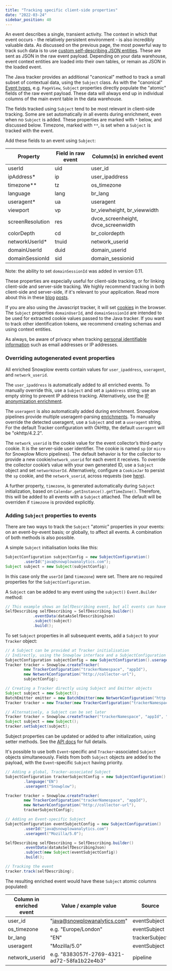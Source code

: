 ```yaml
---
title: "Tracking specific client-side properties"
date: "2022-03-24"
sidebar_position: 40
---
```


An event describes a single, transient activity. The context in which that event occurs - the relatively persistent environment - is also incredibly valuable data. As discussed on the previous page, the most powerful way to track such data is to use [custom self-describing JSON entities](/docs/collecting-data/collecting-from-own-applications/java-tracker/custom-tracking-using-schemas/index.md). These are sent as JSON in the raw event payload. Depending on your data warehouse, event context entities are loaded into their own tables, or remain as JSON in the loaded event.

The Java tracker provides an additional "canonical" method to track a small subset of contextual data, using the `Subject` class. As with the "canonical" [Event types](/docs/collecting-data/collecting-from-own-applications/java-tracker/tracking-events/index.md), e.g. `PageView`, `Subject` properties directly populate the "atomic" fields of the raw event payload. These data will always end up in individual columns of the main event table in the data warehouse.

The fields tracked using `Subject` tend to be most relevant in client-side tracking. Some are set automatically in all events during enrichment, even when no `Subject` is added. These properties are marked with `*` below, and discussed below. Timezone, marked with `**`, is set when a `Subject` is tracked with the event.

Add these fields to an event using `Subject`:

| Property         | Field in raw event | Column(s) in enriched event         |
|------------------|--------------------|-------------------------------------|
| userId           | uid                | user_id                             |
| ipAddress*       | ip                 | user_ipaddress                      |
| timezone**       | tz                 | os_timezone                         |
| language         | lang               | br_lang                             |
| useragent*       | ua                 | useragent                           |
| viewport         | vp                 | br_viewheight, br_viewwidth         |
| screenResolution | res                | dvce_screenheight, dvce_screenwidth |
| colorDepth       | cd                 | br_colordepth                       |
| networkUserId*   | tnuid              | network_userid                      |
| domainUserId     | duid               | domain_userid                       |
| domainSessionId  | sid                | domain_sessionid                    |

Note: the ability to set `domainSessionId` was added in version 0.11.

These properties are especially useful for client-side tracking, or for linking client-side and server-side tracking. We highly recommend tracking in both client-side and server-side, if it's relevant to your application. Read more about this in these [blog](https://snowplowanalytics.com/blog/2019/02/05/how-server-side-tracking-fills-holes-in-your-data-and-improves-your-analytics/) [posts](https://snowplowanalytics.com/blog/2021/11/09/the-unrivaled-power-of-joining-client-and-server-side-tracking/).

If you are also using the Javascript tracker, it will set [cookies](/docs/collecting-data/collecting-from-own-applications/javascript-trackers/browser-tracker/cookies-and-local-storage/index.md) in the browser. The `Subject` properties `domainUserId`, and `domainSessionId` are intended to be used for extracted cookie values passed to the Java tracker. If you want to track other identification tokens, we recommend creating schemas and using context entities.

As always, be aware of privacy when tracking [personal identifiable information](https://snowplowanalytics.com/blog/2020/09/06/user-identification-and-privacy/) such as email addresses or IP addresses.

### Overriding autogenerated event properties

All enriched Snowplow events contain values for `user_ipaddress`, `useragent`, and `network_userid`. 

The `user_ipaddress` is automatically added to all enriched events. To manually override this, use a `Subject` and set a `ipAddress` string; use an empty string to prevent IP address tracking. Alternatively, use the [IP anonymization enrichment](/docs/enriching-your-data/available-enrichments/ip-anonymization-enrichment/index.md).

The `useragent` is also automatically added during enrichment. Snowplow pipelines provide multiple useragent-parsing [enrichments](/docs/enriching-your-data/available-enrichments/index.md). To manually override the detected useragent, use a `Subject` and set a `useragent` string. For the default Tracker configuration with OkHttp, the default `useragent` will be "okhttp/4.2.2".

The `network_userid` is the cookie value for the event collector’s third-party cookie. It is the server-side user identifier. The cookie is named `sp` (or `micro` for Snowplow Micro pipelines). The default behavior is for the collector to provide a new cookie/`network_userid` for each event it receives. To override the collector cookie’s value with your own generated ID, use a `Subject` object and set `networkUserId`. Alternatively, configure a `CookieJar` to persist the `sp` cookie, and the `network_userid`, across requests (see [here](/docs/collecting-data/collecting-from-own-applications/java-tracker/configuring-how-events-are-sent/index.md#persisting-cookies-using-a-cookiejar)).

A further property, `timezone`, is generated automatically during `Subject` initialization, based on `Calendar.getInstance().getTimeZone()`. Therefore, this will be added to all events with a `Subject` attached. The default will be overriden if `timezone` is provided explicitly. 

### Adding `Subject` properties to events

There are two ways to track the `Subject` "atomic" properties in your events: on an event-by-event basis; or globally, to affect all events. A combination of both methods is also possible.

A simple `Subject` initialisation looks like this:
```java
SubjectConfiguration subjectConfig = new SubjectConfiguration()
        .userId("java@snowplowanalytics.com");
Subject subject = new Subject(subjectConfig);
```
In this case only the `userId` (and `timezone`) were set. There are no required properties for the `SubjectConfiguration`.

A `Subject` can be added to any event using the `subject()` `Event.Builder` method:
```java
// This example shows an SelfDescribing event, but all events can have a Subject
SelfDescribing selfDescribing = SelfDescribing.builder()
            .eventData(dataAsSelfDescribingJson)
            .subject(subject)
            .build();
```
To set `Subject` properties in all subsequent events, add a `Subject` to your `Tracker` object:
```java
// A Subject can be provided at Tracker initialisation
// Indirectly, using the Snowplow interface and a SubjectConfiguration object
SubjectConfiguration subjectConfig = new SubjectConfiguration().useragent("useragent");
Tracker tracker = Snowplow.createTracker(
        new TrackerConfiguration("trackerNamespace", "appId"),
        new NetworkConfiguration("http://collector-url"),
        subjectConfig);

// Creating a Tracker directly using Subject and Emitter objects
Subject subject = new Subject();
BatchEmitter emitter = new BatchEmitter(new NetworkConfiguration("http://endpoint"));
Tracker tracker = new Tracker(new TrackerConfiguration("trackerNamespace", "appId"), emitter, subject);

// Alternatively, a Subject can be set later
Tracker tracker = Snowplow.createTracker("trackerNamespace", "appId", "http://collectorEndpoint");
Subject subject = new Subject();
tracker.setSubject(subject);
```
Subject properties can be updated or added to after initialization, using setter methods. See the [API docs](https://snowplow.github.io/snowplow-java-tracker/index.html?com/snowplowanalytics/snowplow/tracker/Subject.html) for full details.

It's possible to use both `Event`-specific and `Tracker`-associated `Subject` objects simultaneously. Fields from both `Subject` objects are added to the payload, with the `Event`-specific `Subject` having priority.

```java
// Adding a global, Tracker-associated Subject
SubjectConfiguration trackerSubjectConfig = new SubjectConfiguration()
        .language("EN")
        .useragent("Snowplow");

Tracker tracker = Snowplow.createTracker(
        new TrackerConfiguration("trackerNamespace", "appId"),
        new NetworkConfiguration("http://collector-url"),
        trackerSubjectConfig);

// Adding an Event-specific Subject
SubjectConfiguration eventSubjectConfig = new SubjectConfiguration()
        .userId("java@snowplowanalytics.com")
        .useragent("Mozilla/5.0");

SelfDescribing selfDescribing = SelfDescribing.builder()
        .eventData(dataAsSelfDescribingJson)
        .subject(new Subject(eventSubjectConfig))
        .build();

// Tracking the event
tracker.track(selfDescribing);
```
The resulting enriched event would have these `Subject` atomic columns populated:

 | Column in enriched event | Value / example value                       | Source         |
 |--------------------------|---------------------------------------------|----------------|
 | user_id                  | "java@snowplowanalytics.com"                | eventSubject   |
 | os_timezone              | e.g. "Europe/London"                        | eventSubject   |
 | br_lang                  | "EN"                                        | trackerSubject |
 | useragent                | "Mozilla/5.0"                               | eventSubject   |
 | network_userid           | e.g. "8383057f-2769-4321-ad72-58fa1b22e4b3" | pipeline       |
